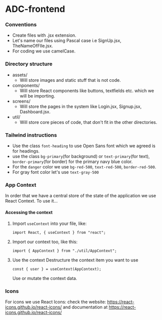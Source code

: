 # ADC-frontend

### Conventions

-   Create files with .jsx extension.
-   Let's name our files using Pascal case i.e SignUp.jsx, TheNameOfFIle.jsx.
-   For coding we use camelCase.

### Directory structure

-   assets/
    -   Will store images and static stuff that is not code.
-   components/
    -   Will store React components like buttons, textfields etc. which we will be importing.
-   screens/
    -   Will store the pages in the system like Login.jsx, Signup.jsx, Dashboard.jsx.
-   util/
    -   Will store core pieces of code, that don't fit in the other directories.

### Tailwind instructions

-   Use the class `font-heading` to use Open Sans font which we agreed is for headings.
-   use the class `bg-primary`(for background) or `text-primary`(for text), `border-primary`(for border) for the primary navy blue color.
-   For the `danger` color we use `bg-red-500`, `text-red-500`, `border-red-500`.
-   For gray font color let's use `text-gray-500`

### App Context

In order that we have a central store of the state of the application we use React Context. To use it...

#### Accessing the context

1.  Import `useContext` into your file, like:

    `import React, { useContext } from "react";`

2.  Import our context too, like this:

    `import { AppContext } from "./util/AppContext";`

3.  Use the context
    Destructure the context item you want to use

    `const { user } = useContext(AppContext);`

    Use or mutate the context data.

### Icons

For icons we use React Icons: check the website: https://react-icons.github.io/react-icons/ and documentation at https://react-icons.github.io/react-icons/

